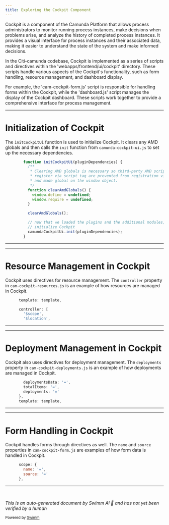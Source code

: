```yaml
---
title: Exploring the Cockpit Component
---
```

Cockpit is a component of the Camunda Platform that allows process administrators to monitor running process instances, make decisions when problems arise, and analyze the history of completed process instances. It provides a visual interface for process instances and their associated data, making it easier to understand the state of the system and make informed decisions.

In the Citi-camunda codebase, Cockpit is implemented as a series of scripts and directives within the 'webapps/frontend/ui/cockpit' directory. These scripts handle various aspects of the Cockpit's functionality, such as form handling, resource management, and dashboard display.

For example, the 'cam-cockpit-form.js' script is responsible for handling forms within the Cockpit, while the 'dashboard.js' script manages the display of the Cockpit dashboard. These scripts work together to provide a comprehensive interface for process management.

<SwmSnippet path="/webapps/frontend/ui/cockpit/client/scripts/camunda-cockpit-bootstrap.js" line="282">

---

# Initialization of Cockpit

The `initCockpitUi` function is used to initialize Cockpit. It clears any AMD globals and then calls the `init` function from `camunda-cockpit-ui.js` to set up the necessary dependencies.

```javascript
        function initCockpitUi(pluginDependencies) {
          /**
           * Clearing AMD globals is necessary so third-party AMD scripts users
           * register via script tag are prevented from registration via RequireJS
           * and made global on the window object.
           */
          function clearAmdGlobals() {
            window.define = undefined;
            window.require = undefined;
          }

          clearAmdGlobals();

          // now that we loaded the plugins and the additional modules, we can finally
          // initialize Cockpit
          camundaCockpitUi.init(pluginDependencies);
        }
```

---

</SwmSnippet>

<SwmSnippet path="/webapps/frontend/ui/cockpit/client/scripts/repository/resources/directives/cam-cockpit-resources.js" line="34">

---

# Resource Management in Cockpit

Cockpit uses directives for resource management. The `controller` property in `cam-cockpit-resources.js` is an example of how resources are managed in Cockpit.

```javascript
      template: template,

      controller: [
        '$scope',
        '$location',
```

---

</SwmSnippet>

<SwmSnippet path="/webapps/frontend/ui/cockpit/client/scripts/repository/deployments/directives/cam-cockpit-deployments.js" line="34">

---

# Deployment Management in Cockpit

Cockpit also uses directives for deployment management. The `deployments` property in `cam-cockpit-deployments.js` is an example of how deployments are managed in Cockpit.

```javascript
        deploymentsData: '=',
        totalItems: '=',
        deployments: '='
      },
      template: template,
```

---

</SwmSnippet>

<SwmSnippet path="/webapps/frontend/ui/cockpit/client/scripts/repository/resource/directives/cam-cockpit-form.js" line="29">

---

# Form Handling in Cockpit

Cockpit handles forms through directives as well. The `name` and `source` properties in `cam-cockpit-form.js` are examples of how form data is handled in Cockpit.

```javascript
      scope: {
        name: '=',
        source: '='
      },
```

---

</SwmSnippet>

&nbsp;

*This is an auto-generated document by Swimm AI 🌊 and has not yet been verified by a human*

<SwmMeta version="3.0.0" repo-id="Z2l0aHViJTNBJTNBQ2l0aS1jYW11bmRhJTNBJTNBZ2lsYWRuYXZvdA==" repo-name="Citi-camunda" doc-type="overview"><sup>Powered by [Swimm](/)</sup></SwmMeta>
